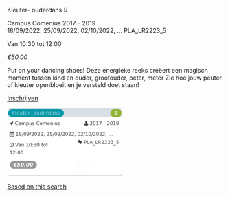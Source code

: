Kleuter- ouderdans *9*

Campus Comenius 2017 - 2019  
18/09/2022, 25/09/2022, 02/10/2022, ... PLA\_LR2223\_5  

Van 10:30 tot 12:00

*€50,00*

  

  

Put on your dancing shoes! Deze energieke reeks creëert een magisch moment tussen kind en ouder, grootouder, peter, meter Zie hoe jouw peuter of kleuter openbloeit en je versteld doet staan!

[Inschrijven](https://tickets.vgc.be/activity/subscribe/PLA_LR2223_5)

![](76722.png)

[Based on this search](https://tickets.vgc.be/activity/index?&vrijeplaatsen=1&Age%5B%5D=4%2C6&entity=286)